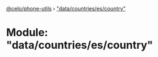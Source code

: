 [@celo/phone-utils](../README.md) › ["data/countries/es/country"](_data_countries_es_country_.md)

# Module: "data/countries/es/country"



